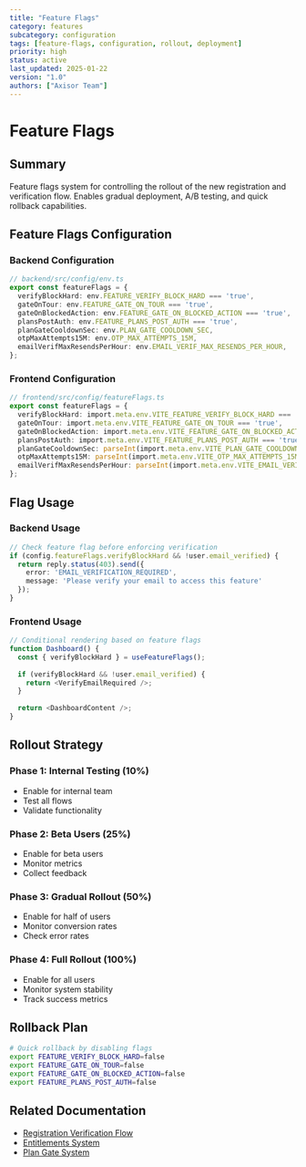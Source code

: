 ```yaml
---
title: "Feature Flags"
category: features
subcategory: configuration
tags: [feature-flags, configuration, rollout, deployment]
priority: high
status: active
last_updated: 2025-01-22
version: "1.0"
authors: ["Axisor Team"]
---
```


# Feature Flags

## Summary

Feature flags system for controlling the rollout of the new registration and verification flow. Enables gradual deployment, A/B testing, and quick rollback capabilities.

## Feature Flags Configuration

### Backend Configuration

```typescript
// backend/src/config/env.ts
export const featureFlags = {
  verifyBlockHard: env.FEATURE_VERIFY_BLOCK_HARD === 'true',
  gateOnTour: env.FEATURE_GATE_ON_TOUR === 'true',
  gateOnBlockedAction: env.FEATURE_GATE_ON_BLOCKED_ACTION === 'true',
  plansPostAuth: env.FEATURE_PLANS_POST_AUTH === 'true',
  planGateCooldownSec: env.PLAN_GATE_COOLDOWN_SEC,
  otpMaxAttempts15M: env.OTP_MAX_ATTEMPTS_15M,
  emailVerifMaxResendsPerHour: env.EMAIL_VERIF_MAX_RESENDS_PER_HOUR,
};
```

### Frontend Configuration

```typescript
// frontend/src/config/featureFlags.ts
export const featureFlags = {
  verifyBlockHard: import.meta.env.VITE_FEATURE_VERIFY_BLOCK_HARD === 'true',
  gateOnTour: import.meta.env.VITE_FEATURE_GATE_ON_TOUR === 'true',
  gateOnBlockedAction: import.meta.env.VITE_FEATURE_GATE_ON_BLOCKED_ACTION === 'true',
  plansPostAuth: import.meta.env.VITE_FEATURE_PLANS_POST_AUTH === 'true',
  planGateCooldownSec: parseInt(import.meta.env.VITE_PLAN_GATE_COOLDOWN_SEC || '90'),
  otpMaxAttempts15M: parseInt(import.meta.env.VITE_OTP_MAX_ATTEMPTS_15M || '5'),
  emailVerifMaxResendsPerHour: parseInt(import.meta.env.VITE_EMAIL_VERIF_MAX_RESENDS_PER_HOUR || '3'),
};
```

## Flag Usage

### Backend Usage

```typescript
// Check feature flag before enforcing verification
if (config.featureFlags.verifyBlockHard && !user.email_verified) {
  return reply.status(403).send({
    error: 'EMAIL_VERIFICATION_REQUIRED',
    message: 'Please verify your email to access this feature'
  });
}
```

### Frontend Usage

```typescript
// Conditional rendering based on feature flags
function Dashboard() {
  const { verifyBlockHard } = useFeatureFlags();
  
  if (verifyBlockHard && !user.email_verified) {
    return <VerifyEmailRequired />;
  }
  
  return <DashboardContent />;
}
```

## Rollout Strategy

### Phase 1: Internal Testing (10%)
- Enable for internal team
- Test all flows
- Validate functionality

### Phase 2: Beta Users (25%)
- Enable for beta users
- Monitor metrics
- Collect feedback

### Phase 3: Gradual Rollout (50%)
- Enable for half of users
- Monitor conversion rates
- Check error rates

### Phase 4: Full Rollout (100%)
- Enable for all users
- Monitor system stability
- Track success metrics

## Rollback Plan

```bash
# Quick rollback by disabling flags
export FEATURE_VERIFY_BLOCK_HARD=false
export FEATURE_GATE_ON_TOUR=false
export FEATURE_GATE_ON_BLOCKED_ACTION=false
export FEATURE_PLANS_POST_AUTH=false
```

## Related Documentation

- [Registration Verification Flow](./registration-verification-flow.md)
- [Entitlements System](./entitlements-system.md)
- [Plan Gate System](./plan-gate-system.md)
